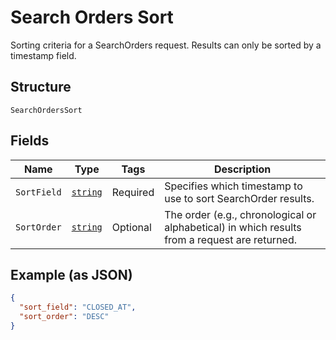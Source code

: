 
# Search Orders Sort

Sorting criteria for a SearchOrders request. Results can only be sorted
by a timestamp field.

## Structure

`SearchOrdersSort`

## Fields

| Name | Type | Tags | Description |
|  --- | --- | --- | --- |
| `SortField` | [`string`](/doc/models/search-orders-sort-field.md) | Required | Specifies which timestamp to use to sort SearchOrder results. |
| `SortOrder` | [`string`](/doc/models/sort-order.md) | Optional | The order (e.g., chronological or alphabetical) in which results from a request are returned. |

## Example (as JSON)

```json
{
  "sort_field": "CLOSED_AT",
  "sort_order": "DESC"
}
```

